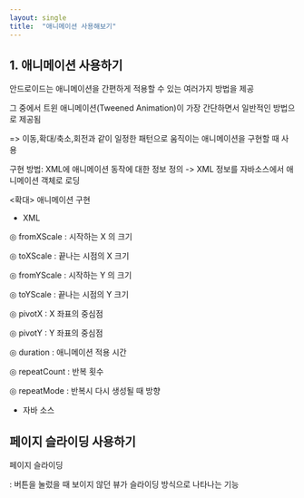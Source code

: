 ```yaml
---
layout: single
title:  "애니메이션 사용해보기"
---
```


## 1. 애니메이션 사용하기

안드로이드는 애니메이션을 간편하게 적용할 수 있는 여러가지 방법을 제공

그 중에서 트윈 애니메이션(Tweened Animation)이 가장 간단하면서 일반적인 방법으로 제공됨

=> 이동,확대/축소,회전과 같이 일정한 패턴으로 움직이는 애니메이션을 구현할 때 사용

구현 방법: XML에 애니메이션 동작에 대한 정보 정의 -> XML 정보를 자바소스에서 애니메이션 객체로 로딩

<확대> 애니메이션 구현

- XML



◎ fromXScale : 시작하는 X 의 크기

◎ toXScale : 끝나는 시점의 X 크기

◎ fromYScale : 시작하는 Y 의 크기

◎ toYScale : 끝나는 시점의 Y 크기

◎ pivotX : X 좌표의 중심점

◎ pivotY : Y 좌표의 중심점

◎ duration : 애니메이션 적용 시간

◎ repeatCount : 반복 횟수

◎ repeatMode : 반복시 다시 생성될 때 방향



- 자바 소스



## 페이지 슬라이딩 사용하기

페이지 슬라이딩 

: 버튼을 눌렀을 때 보이지 않던 뷰가 슬라이딩 방식으로 나타나는 기능




